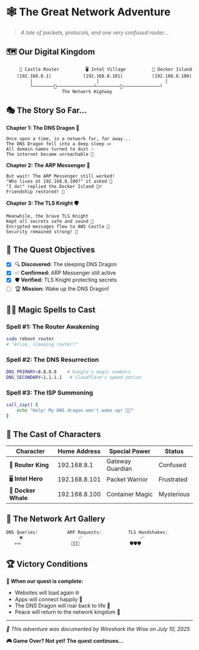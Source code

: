 # 🕸️ The Great Network Adventure

> *A tale of packets, protocols, and one very confused router...*

## 🗺️ Our Digital Kingdom
```
     🏰 Castle Router          🖥️ Intel Village          🐳 Docker Island
    (192.168.8.1)            (192.168.8.101)           (192.168.8.100)
         |                        |                         |
         └────────📡──────────────┴─────────📡──────────────┘
                     The Network Highway
```

## 🎭 The Story So Far...

**Chapter 1: The DNS Dragon 🐉**
```
Once upon a time, in a network far, far away...
The DNS Dragon fell into a deep sleep 💤
All domain names turned to dust ✨
The internet became unreachable 🚫
```

**Chapter 2: The ARP Messenger 📮**
```
But wait! The ARP Messenger still worked!
"Who lives at 192.168.8.100?" it asked 🤔
"I do!" replied the Docker Island 🙋‍♂️
Friendship restored! 🤝
```

**Chapter 3: The TLS Knight 🛡️**
```
Meanwhile, the brave TLS Knight 
Kept all secrets safe and sound 🔐
Encrypted messages flew to AWS Castle 🏰
Security remained strong! 💪
```

## 🎯 The Quest Objectives

- [x] 🔍 **Discovered:** The sleeping DNS Dragon
- [x] ✅ **Confirmed:** ARP Messenger still active
- [x] 🛡️ **Verified:** TLS Knight protecting secrets
- [ ] 🏆 **Mission:** Wake up the DNS Dragon!

## 🧙‍♂️ Magic Spells to Cast

### Spell #1: The Router Awakening
```bash
sudo reboot router
# "Arise, sleeping router!"
```

### Spell #2: The DNS Resurrection  
```bash
DNS_PRIMARY=8.8.8.8    # Google's magic numbers
DNS_SECONDARY=1.1.1.1   # Cloudflare's speed potion
```

### Spell #3: The ISP Summoning
```bash
call_isp() {
    echo "Help! My DNS dragon won't wake up! 🐉💤"
}
```

## 🎪 The Cast of Characters

| Character | Home Address | Special Power | Status |
|-----------|--------------|---------------|--------|
| 🏰 **Router King** | 192.168.8.1 | Gateway Guardian | Confused |
| 🖥️ **Intel Hero** | 192.168.8.101 | Packet Warrior | Frustrated |
| 🐳 **Docker Whale** | 192.168.8.100 | Container Magic | Mysterious |

## 🎨 The Network Art Gallery

```
DNS Queries:           ARP Requests:          TLS Handshakes:
     ❌                     ✅                      ✅
   💀💀💀                   🤝🤝🤝                   🛡️🛡️🛡️
```

## 🏆 Victory Conditions

**🎯 When our quest is complete:**
- Websites will load again 🌐
- Apps will connect happily 📱
- The DNS Dragon will roar back to life 🐉
- Peace will return to the network kingdom 👑

---

*📜 This adventure was documented by Wireshark the Wise on July 10, 2025*

**🎮 Game Over? Not yet! The quest continues...**
